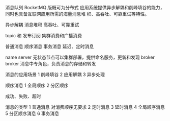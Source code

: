 消息队列 RocketMQ 版既可为分布式
应用系统提供异步解耦和削峰填谷的能力，同时也具备互联网应用所需的海量消息堆
积、高吞吐、可靠重试等特性。

异步解耦 
消息堆积 高吞吐、可靠重试

topic 和 发布订阅
集群消费和广播消费

普通消息 顺序消息 事务消息 延迟、定时消息

name server 无状态节点可以集群部署，提供命名服务，更新和发现 broker
broker 消息中专角色，负责消息的存储和转发


消息的应用场景 
1 削峰填谷 
2 应用解耦
3 异步处理

顺序消息
1 全局顺序
2 分区顺序

成功、失败、超时

消息的类型
1 普通消息 对消费顺序无要求
2 定时消息
3 延时消息
4 全局顺序消息
5 分区顺序消息
6 事务消息


